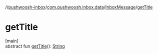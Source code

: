 //[pushwoosh-inbox](../../../index.md)/[com.pushwoosh.inbox.data](../index.md)/[InboxMessage](index.md)/[getTitle](get-title.md)

# getTitle

[main]\
abstract fun [getTitle](get-title.md)(): [String](https://docs.oracle.com/javase/8/docs/api/java/lang/String.html)
